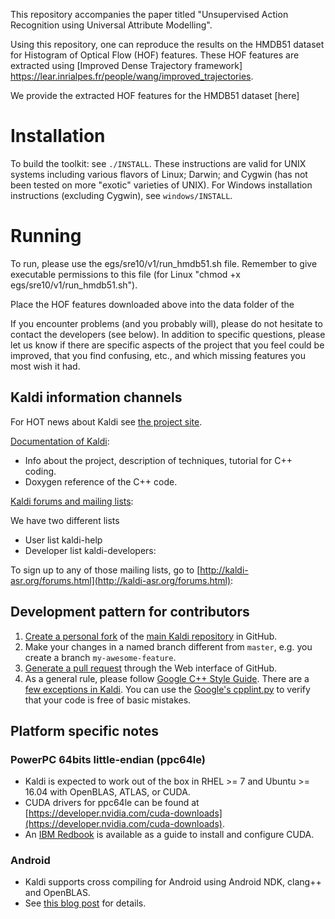 This repository accompanies the paper titled "Unsupervised Action Recognition using Universal Attribute Modelling".

Using this repository, one can reproduce the results on the HMDB51 dataset for Histogram of Optical Flow (HOF) features. These HOF features are extracted using [Improved Dense Trajectory framework] https://lear.inrialpes.fr/people/wang/improved_trajectories.

We provide the extracted HOF features for the HMDB51 dataset [here] 


Installation
================================

To build the toolkit: see `./INSTALL`.  These instructions are valid for UNIX
systems including various flavors of Linux; Darwin; and Cygwin (has not been
tested on more "exotic" varieties of UNIX).  For Windows installation
instructions (excluding Cygwin), see `windows/INSTALL`.

Running
================================
To run, please use the egs/sre10/v1/run_hmdb51.sh file. Remember to give executable 
permissions to this file (for Linux "chmod +x egs/sre10/v1/run_hmdb51.sh").

Place the HOF features downloaded above into the data folder of the 




If you encounter problems (and you probably will), please do not hesitate to
contact the developers (see below). In addition to specific questions, please
let us know if there are specific aspects of the project that you feel could be
improved, that you find confusing, etc., and which missing features you most
wish it had.

Kaldi information channels
--------------------------

For HOT news about Kaldi see [the project site](http://kaldi-asr.org/).

[Documentation of Kaldi](http://kaldi-asr.org/doc/):
- Info about the project, description of techniques, tutorial for C++ coding.
- Doxygen reference of the C++ code.

[Kaldi forums and mailing lists](http://kaldi-asr.org/forums.html):

We have two different lists
- User list kaldi-help
- Developer list kaldi-developers:

To sign up to any of those mailing lists, go to
[http://kaldi-asr.org/forums.html](http://kaldi-asr.org/forums.html):


Development pattern for contributors
------------------------------------

1. [Create a personal fork](https://help.github.com/articles/fork-a-repo/)
   of the [main Kaldi repository](https://github.com/kaldi-asr/kaldi) in GitHub.
2. Make your changes in a named branch different from `master`, e.g. you create
   a branch `my-awesome-feature`.
3. [Generate a pull request](https://help.github.com/articles/creating-a-pull-request/)
   through the Web interface of GitHub.
4. As a general rule, please follow [Google C++ Style Guide](https://google.github.io/styleguide/cppguide.html).
   There are a [few exceptions in Kaldi](http://kaldi-asr.org/doc/style.html).
   You can use the [Google's cpplint.py](https://raw.githubusercontent.com/google/styleguide/gh-pages/cpplint/cpplint.py)
   to verify that your code is free of basic mistakes.

Platform specific notes
-----------------------

### PowerPC 64bits little-endian (ppc64le)

- Kaldi is expected to work out of the box in RHEL >= 7 and Ubuntu >= 16.04 with
  OpenBLAS, ATLAS, or CUDA.
- CUDA drivers for ppc64le can be found at [https://developer.nvidia.com/cuda-downloads](https://developer.nvidia.com/cuda-downloads).
- An [IBM Redbook](https://www.redbooks.ibm.com/abstracts/redp5169.html) is
  available as a guide to install and configure CUDA.

### Android

- Kaldi supports cross compiling for Android using Android NDK, clang++ and
  OpenBLAS.
- See [this blog post](http://jcsilva.github.io/2017/03/18/compile-kaldi-android/)
  for details.
